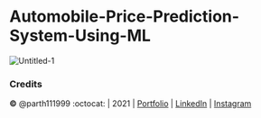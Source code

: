# Automobile-Price-Prediction-System-Using-ML

![Untitled-1](https://user-images.githubusercontent.com/34619465/118037253-37078d80-b38b-11eb-8d76-508617f7be6a.png)

### Credits
**©** @parth111999 :octocat: | 2021 | [Portfolio](https://main.dlc0ul4lwlitz.amplifyapp.com/) | [LinkedIn](https://www.linkedin.com/in/parth-shah-42060b169/) | [Instagram](https://www.instagram.com/parth111999)
